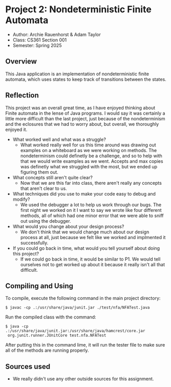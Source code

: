 # Project 2: Nondeterministic Finite Automata

* Author: Archie Rauenhorst & Adam Taylor
* Class: CS361 Section 001
* Semester: Spring 2025

## Overview

This Java application is an implementation of nondeterministic finite automata, 
which uses states to keep track of transitions between the states.

## Reflection

This project was an overall great time, as I have enjoyed thinking about Finite automata in the lense of Java programs. I would say it was certainly a little more difficult than the last project, just because of the nondeterminism and the eclosures that we had to worry about, but overall, we thoroughly enjoyed it.


- What worked well and what was a struggle? 
  - What worked really well for us this time around was drawing out examples on a whiteboard as we were working on methods. The nondeterminism could definetly be a challenge, and so to help with that we would write examples as we went. Accepts and max copies was definetly what we struggled with the most, but we ended up figuring them out. 
- What concepts still aren't quite clear?
  - Now that we are this far into class, there aren't really any concepts that aren't clear to us.  
- What techniques did you use to make your code easy to debug and modify?
  - We used the debugger a lot to help us work through our bugs. The first night we worked on it I want to say we wrote like four different methods, all of which had one minor error that we were able to sniff out using the debugger.  
- What would you change about your design process?
  - We don't think that we would change much about our design process at all, just because we felt like we worked and implmented it successfully. 
- If you could go back in time, what would you tell yourself about doing this project?
  - If we could go back in time, it would be similar to P1. We would tell ourselves not to get worked up about it because it really isn't all that difficult. 

## Compiling and Using

To compile, execute the following command in the main project directory:
```
$ javac -cp .:/usr/share/java/junit.jar ./test/nfa/NFATest.java
```

Run the compiled class with the command:
```
$ java -cp .:/usr/share/java/junit.jar:/usr/share/java/hamcrest/core.jar
 org.junit.runner.JUnitCore test.nfa.NFATest

```

After putting this in the command lime, it will run the tester file to make sure all of the methods are running properly. 

## Sources used

- We really didn't use any other outside sources for this assignment. 